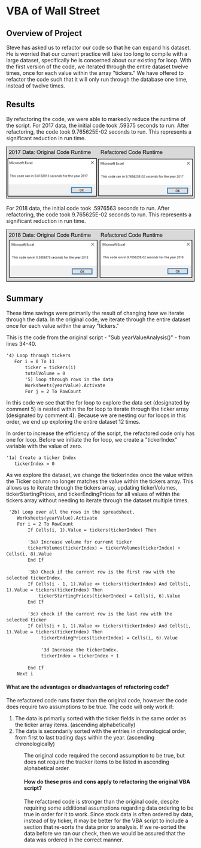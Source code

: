 # VBA of Wall Street

## Overview of Project
Steve has asked us to refactor our code so that he can expand his dataset. He is worried that our current practice will take too long to compile with a large dataset, specifically he is concerned about our existing for loop. With the first version of the code, we iterated through the entire dataset twelve times, once for each value within the array "tickers." We have offered to refactor the code such that it will only run through the database one time, instead of twelve times.

## Results
By refactoring the code, we were able to markedly reduce the runtime of the script.
For 2017 data, the initial code took .59375 seconds to run. After refactoring, the code took 9.765625E-02 seconds to run. This represents a significant reduction in run time.

![Runtime of 2017 Data](VBA_Challenge_2017.png)

For 2018 data, the initial code took .5976563 seconds to run. After refactoring, the code took 9.765625E-02 seconds to run. This represents a significant reduction in run time.

![Runtime of 2018 Data](VBA_Challenge_2018.png)

## Summary

These time savings were primarily the result of changing how we iterate through the data. In the original code, we iterate through the entire dataset once for each value within the array "tickers." 

This is the code from the original script - "Sub yearValueAnalysis()" - from lines 34-40.
```vba
'4) Loop through tickers
   For i = 0 To 11
       ticker = tickers(i)
       totalVolume = 0
       '5) loop through rows in the data
       Worksheets(yearValue).Activate
       For j = 2 To RowCount
```
In this code we see that the for loop to explore the data set (designated by comment 5) is nested within the for loop to iterate through the ticker array (designated by comment 4). Because we are nesting our for loops in this order, we end up exploring the entire dataset 12 times. 

In order to increase the efficiency of the script, the refactored code only has one for loop. Before we initiate the for loop, we create a "tickerIndex" variable with the value of zero.
```vba
'1a) Create a ticker Index
   tickerIndex = 0
```
As we explore the dataset, we change the tickerIndex once the value within the Ticker column no longer matches the value within the tickers array. This allows us to iterate through the tickers array, updating tickerVolumes, tickerStartingPrices, and tickerEndingPrices for all values of within the tickers array without needing to iterate through the dataset multiple times.
```vba
 '2b) Loop over all the rows in the spreadsheet.
    Worksheets(yearValue).Activate
    For i = 2 To RowCount
        If Cells(i, 1).Value = tickers(tickerIndex) Then
        
        '3a) Increase volume for current ticker
        tickerVolumes(tickerIndex) = tickerVolumes(tickerIndex) + Cells(i, 8).Value
        End If
        
        '3b) Check if the current row is the first row with the selected tickerIndex.
        If Cells(i - 1, 1).Value <> tickers(tickerIndex) And Cells(i, 1).Value = tickers(tickerIndex) Then
            tickerStartingPrices(tickerIndex) = Cells(i, 6).Value
        End If
        
        '3c) check if the current row is the last row with the selected ticker
        If Cells(i + 1, 1).Value <> tickers(tickerIndex) And Cells(i, 1).Value = tickers(tickerIndex) Then
             tickerEndingPrices(tickerIndex) = Cells(i, 6).Value
             
             '3d Increase the tickerIndex.
             tickerIndex = tickerIndex + 1
             
        End If
    Next i
```

#### What are the advantages or disadvantages of refactoring code?
The refactored code runs faster than the original code, however the code does require two assumptions to be true. The code will only work if:
<ol>
<li>The data is primarily sorted with the ticker fields in the same order as the ticker array items. (ascending alphabetically)
<li>The data is secondarily sorted with the entries in chronological order, from first to last trading days within the year. (ascending chronologically)
<ol>
   
The original code required the second assumption to be true, but does not require the tracker items to be listed in ascending alphabetical order.

#### How do these pros and cons apply to refactoring the original VBA script?
The refactored code is stronger than the original code, despite requiring some additional assumptions regarding data ordering to be true in order for it to work. Since stock data is often ordered by data, instead of by ticker, it may be better for the VBA script to include a section that re-sorts the data prior to analysis. If we re-sorted the data before we ran our check, then we would be assured that the data was ordered in the correct manner. 
